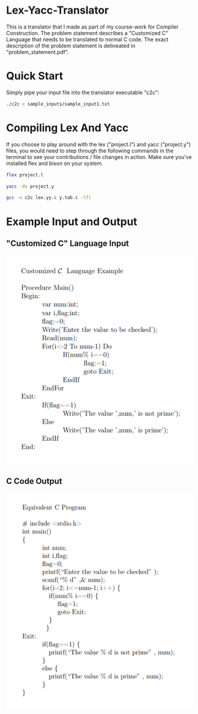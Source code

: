 # Lex-Yacc-Translator
This is a translator that I made as part of my course-work for Compiler Construction. The problem statement describes a "Customized C" Language that needs to be translated to normal C code. The exact description of the problem statement is delineated in "problem_statement.pdf".

# Quick Start
Simply pipe your input file into the translator executable "c2c":


```bash
./c2c < sample_inputs/sample_input1.txt
```

# Compiling Lex And Yacc
If you choose to play around with the lex ("project.l") and yacc ("project.y") files, you would need to step through the following commands in the terminal to see your contributions / file changes in action. Make sure you've installed flex and bison on your system.

```bash
flex project.l
```
```bash
yacc -dv project.y
```

```bash
gcc -o c2c lex.yy.c y.tab.c -lfl
```

# Example Input and Output

  ## "Customized C" Language Input
  ![Customized C Code](assets/customized_c.png)
  
  ## C Code Output
  ![Normal C Code](assets/c.png)

